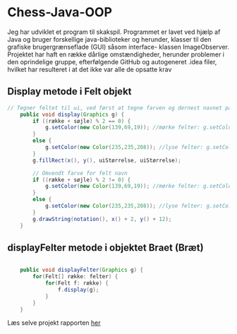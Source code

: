 # Chess-Java-OOP

Jeg har udviklet et program til skakspil. Programmet er lavet ved hjælp af Java og bruger forskellige java-biblioteker og herunder, klasser til den grafiske brugergrænseflade (GUI) såsom interface- klassen ImageObserver.
Projektet har haft en række dårlige omstændigheder, herunder problemer i den oprindelige gruppe, efterfølgende GitHub og autogeneret .idea filer, hvilket har resulteret i at det ikke var alle de opsatte krav


## Display metode i Felt objekt
```java
// Tegner feltet til ui, ved først at tegne farven og dernest navnet på feltet
    public void display(Graphics g) {
        if ((række + søjle) % 2 == 0) {
            g.setColor(new Color(139,69,19)); //mørke felter: g.setColor(new Color(235,235,208));
        }
        else {
            g.setColor(new Color(235,235,208)); //lyse felter: g.setColor(new Color(119,148,85));
        }
        g.fillRect(x(), y(), uiStørrelse, uiStørrelse);

        // Omvendt farve for felt navn
        if ((række + søjle) % 2 != 0) {
            g.setColor(new Color(139,69,19)); //mørke felter: g.setColor(new Color(235,235,208));
        }
        else {
            g.setColor(new Color(235,235,208)); //lyse felter: g.setColor(new Color(119,148,85));
        }
        g.drawString(notation(), x() + 2, y() + 12);
    }
```
## displayFelter metode i objektet Braet (Bræt) 
```java

    public void displayFelter(Graphics g) {
        for(Felt[] række: felter) {
            for(Felt f: række) {
                f.display(g);
            }
        }
    }
```

Læs selve projekt rapporten [her](https://drive.google.com/file/d/1i3fY818P0MPtCcrhnlZUm3pWlTZLAKv0/view?usp=sharing)
